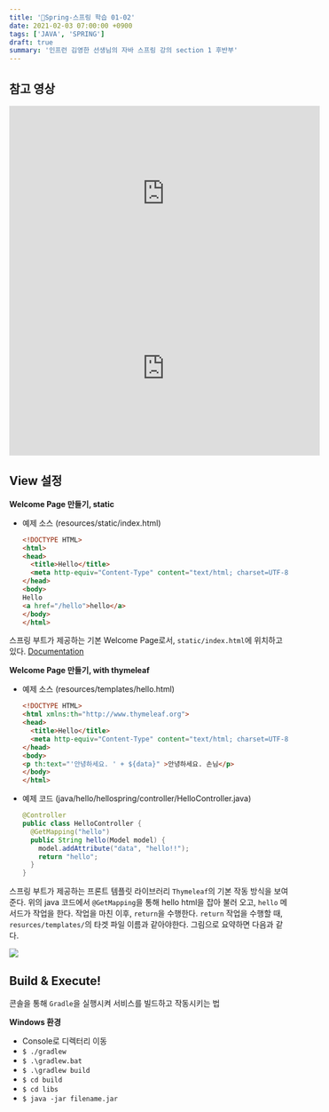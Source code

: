```yaml
---
title: '📓Spring-스프링 학습 01-02'
date: 2021-02-03 07:00:00 +0900
tags: ['JAVA', 'SPRING']
draft: true 
summary: '인프런 김영한 선생님의 자바 스프링 강의 section 1 후반부'
---
```


## 참고 영상

<iframe width="560" height="315" src="https://www.youtube.com/embed/tbNfjC4Wwh8" frameborder="0" allow="accelerometer; autoplay; clipboard-write; encrypted-media; gyroscope; picture-in-picture" allowfullscreen></iframe>

<iframe width="560" height="315" src="https://www.youtube.com/embed/OMm7Hs4q4Sw" frameborder="0" allow="accelerometer; autoplay; clipboard-write; encrypted-media; gyroscope; picture-in-picture" allowfullscreen></iframe>

## View 설정

**Welcome Page 만들기, static**

- 예제 소스 (resources/static/index.html)
  ```html
  <!DOCTYPE HTML>
  <html>
  <head>
    <title>Hello</title>
    <meta http-equiv="Content-Type" content="text/html; charset=UTF-8" />
  </head>
  <body>
  Hello
  <a href="/hello">hello</a>
  </body>
  </html>
  ```
스프링 부트가 제공하는 기본 Welcome Page로서, ```static/index.html```에 위치하고 있다. [Documentation](https://docs.spring.io/spring-boot/docs/current/reference/html/spring-boot-features.html#boot-features-spring-mvc-welcome-page)

**Welcome Page 만들기, with thymeleaf**

- 예제 소스 (resources/templates/hello.html)
  ```html
  <!DOCTYPE HTML>
  <html xmlns:th="http://www.thymeleaf.org">
  <head>
    <title>Hello</title>
    <meta http-equiv="Content-Type" content="text/html; charset=UTF-8" />
  </head>
  <body>
  <p th:text="'안녕하세요. ' + ${data}" >안녕하세요. 손님</p>
  </body>
  </html>
  ```
- 예제 코드 (java/hello/hellospring/controller/HelloController.java)
  ```java
  @Controller
  public class HelloController {
    @GetMapping("hello")
    public String hello(Model model) {
      model.addAttribute("data", "hello!!");
      return "hello";
    }
  }
  ```
스프링 부트가 제공하는 프론트 템플릿 라이브러리 ```Thymeleaf```의 기본 작동 방식을 보여준다. 위의 java 코드에서 ```@GetMapping```을 통해 hello html을 잡아 불러 오고, ```hello``` 메서드가 작업을 한다. 작업을 마친 이후, ```return```을 수행한다. ```return``` 작업을 수행할 때, ```resurces/templates/```의 타겟 파일 이름과 같아야한다.
그림으로 요약하면 다음과 같다.

![](../../assets/img/spring/thymeleafmove.PNG)

## Build & Execute!

콘솔을 통해 ```Gradle```을 실행시켜 서비스를 빌드하고 작동시키는 법

**Windows 환경**
- Console로 디렉터리 이동
- ```$ ./gradlew```
- ```$ .\gradlew.bat```
- ```$ .\gradlew build```
- ```$ cd build```
- ```$ cd libs```
- ```$ java -jar filename.jar```